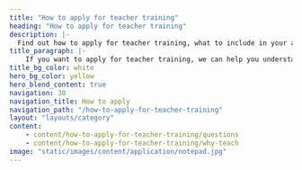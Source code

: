 ```yaml
---
title: "How to apply for teacher training"
heading: "How to apply for teacher training"
description: |-
  Find out how to apply for teacher training, what to include in your application and how the process works.
title_paragraph: |-
    If you want to apply for teacher training, we can help you understand what to put in your application and how the process works.
title_bg_color: white
hero_bg_color: yellow
hero_blend_content: true
navigation: 30
navigation_title: How to apply
navigation_path: "/how-to-apply-for-teacher-training"
layout: "layouts/category"
content:
    - content/how-to-apply-for-teacher-training/questions
    - content/how-to-apply-for-teacher-training/why-teach
image: "static/images/content/application/notepad.jpg"
---
```

